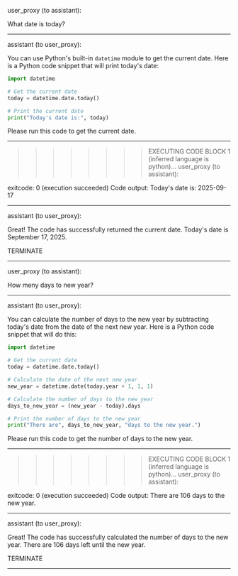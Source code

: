 user_proxy (to assistant):

What date is today?

--------------------------------------------------------------------------------
assistant (to user_proxy):

You can use Python's built-in `datetime` module to get the current date. Here is a Python code snippet that will print today's date:

```python
import datetime

# Get the current date
today = datetime.date.today()

# Print the current date
print("Today's date is:", today)
```

Please run this code to get the current date.

--------------------------------------------------------------------------------

>>>>>>>> EXECUTING CODE BLOCK 1 (inferred language is python)...
user_proxy (to assistant):

exitcode: 0 (execution succeeded)
Code output:
Today's date is: 2025-09-17

--------------------------------------------------------------------------------
assistant (to user_proxy):

Great! The code has successfully returned the current date. Today's date is September 17, 2025.

TERMINATE

--------------------------------------------------------------------------------
user_proxy (to assistant):

How meny days to new year?

--------------------------------------------------------------------------------
assistant (to user_proxy):

You can calculate the number of days to the new year by subtracting today's date from the date of the next new year. Here is a Python code snippet that will do this:

```python
import datetime

# Get the current date
today = datetime.date.today()

# Calculate the date of the next new year
new_year = datetime.date(today.year + 1, 1, 1)

# Calculate the number of days to the new year
days_to_new_year = (new_year - today).days

# Print the number of days to the new year
print("There are", days_to_new_year, "days to the new year.")
```

Please run this code to get the number of days to the new year.

--------------------------------------------------------------------------------

>>>>>>>> EXECUTING CODE BLOCK 1 (inferred language is python)...
user_proxy (to assistant):

exitcode: 0 (execution succeeded)
Code output:
There are 106 days to the new year.

--------------------------------------------------------------------------------
assistant (to user_proxy):

Great! The code has successfully calculated the number of days to the new year. There are 106 days left until the new year.

TERMINATE

--------------------------------------------------------------------------------
